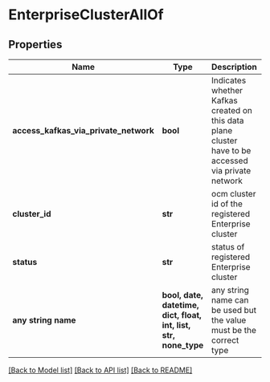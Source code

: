 # EnterpriseClusterAllOf


## Properties
Name | Type | Description | Notes
------------ | ------------- | ------------- | -------------
**access_kafkas_via_private_network** | **bool** | Indicates whether Kafkas created on this data plane cluster have to be accessed via private network | 
**cluster_id** | **str** | ocm cluster id of the registered Enterprise cluster | [optional] 
**status** | **str** | status of registered Enterprise cluster | [optional] 
**any string name** | **bool, date, datetime, dict, float, int, list, str, none_type** | any string name can be used but the value must be the correct type | [optional]

[[Back to Model list]](../README.md#documentation-for-models) [[Back to API list]](../README.md#documentation-for-api-endpoints) [[Back to README]](../README.md)


